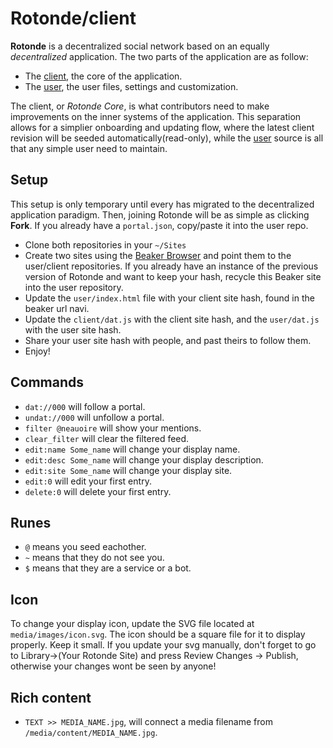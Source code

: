 # Rotonde/client

**Rotonde** is a decentralized social network based on an equally *decentralized* application. The two parts of the application are as follow:

- The [client](https://github.com/Rotonde/client), the core of the application.
- The [user](https://github.com/Rotonde/user), the user files, settings and customization.

The client, or *Rotonde Core*, is what contributors need to make improvements on the inner systems of the application. This separation allows for a simplier onboarding and updating flow, where the latest client revision will be seeded automatically(read-only), while the [user](https://github.com/Rotonde/user) source is all that any simple user need to maintain.

## Setup

This setup is only temporary until every has migrated to the decentralized application paradigm. Then, joining Rotonde will be as simple as clicking **Fork**. If you already have a `portal.json`, copy/paste it into the user repo.

- Clone both repositories in your `~/Sites`
- Create two sites using the [Beaker Browser](https://beakerbrowser.com) and point them to the user/client repositories. If you already have an instance of the previous version of Rotonde and want to keep your hash, recycle this Beaker site into the user repository.
- Update the `user/index.html` file with your client site hash, found in the beaker url navi.
- Update the `client/dat.js` with the client site hash, and the `user/dat.js` with the user site hash.
- Share your user site hash with people, and past theirs to follow them.
- Enjoy!

## Commands

- `dat://000` will follow a portal.
- `undat://000` will unfollow a portal.
- `filter @neauoire` will show your mentions.
- `clear_filter` will clear the filtered feed.
- `edit:name Some_name` will change your display name.
- `edit:desc Some_name` will change your display description.
- `edit:site Some_name` will change your display site.
- `edit:0` will edit your first entry.
- `delete:0` will delete your first entry.

## Runes

- `@` means you seed eachother.
- `~` means that they do not see you.
- `$` means that they are a service or a bot.

## Icon

To change your display icon, update the SVG file located at `media/images/icon.svg`. The icon should be a square file for it to display properly. Keep it small. If you update your svg manually, don't forget to go to Library->(Your Rotonde Site) and press Review Changes -> Publish, otherwise your changes wont be seen by anyone!

## Rich content

- `TEXT >> MEDIA_NAME.jpg`, will connect a media filename from `/media/content/MEDIA_NAME.jpg`.
